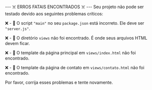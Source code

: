 
--- ☠️ ERROS FATAIS ENCONTRADOS ☠️ ---
Seu projeto não pode ser testado devido aos seguintes problemas críticos:

❌ - 🎯 O script `"main"` no seu `package.json` está incorreto. Ele deve ser `"server.js"`.

❌ - 📁 O diretório `views` não foi encontrado. É onde seus arquivos HTML devem ficar.


❌ - 📄 O template da página principal em `views/index.html` não foi encontrado.

❌ - 📄 O template da página de contato em `views/contato.html` não foi encontrado.


Por favor, corrija esses problemas e tente novamente.
